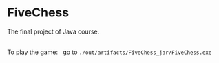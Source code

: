 # FiveChess
 The final project of Java course.
<br>
<br>

To play the game: &nbsp; go to `./out/artifacts/FiveChess_jar/FiveChess.exe`  
